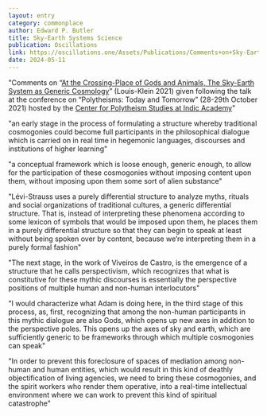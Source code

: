 ```yaml
---
layout: entry
category: commonplace
author: Edward P. Butler
title: Sky-Earth Systems Science
publication: Oscillations
link: https://oscillations.one/Assets/Publications/Comments+on+Sky-Earth+Systems+Science
date: 2024-05-11
---
```


"Comments on “[At the Crossing-Place of Gods and Animals, The Sky-Earth System as Generic Cosmology](https://oscillations.one/Assets/Publications/At+the+Crossing-Place+of+Gods+and+Animals%2C+The+Sky-Earth+System+as+Generic+Cosmology)” (Louis-Klein 2021) given following the talk at the conference on “Polytheisms: Today and Tomorrow” (28-29th October 2021) hosted by the [Center for Polytheism Studies at Indic Academy](https://cps.indica.in/)"

"an early stage in the process of formulating a structure whereby traditional cosmogonies could become full participants in the philosophical dialogue which is carried on in real time in hegemonic languages, discourses and institutions of higher learning"

"a conceptual framework which is loose enough, generic enough, to allow for the participation of these cosmogonies without imposing content upon them, without imposing upon them some sort of alien substance"

"Lévi-Strauss uses a purely differential structure to analyze myths, rituals and social organizations of traditional cultures, a generic differential structure. That is, instead of interpreting these phenomena according to some lexicon of symbols that would be imposed upon them, he places them in a purely differential structure so that they can begin to speak at least without being spoken over by content, because we’re interpreting them in a purely formal fashion"

"The next stage, in the work of Viveiros de Castro, is the emergence of a structure that he calls perspectivism, which recognizes that what is constitutive for these mythic discourses is essentially the perspective positions of multiple human and non-human interlocutors"

"I would characterize what Adam is doing here, in the third stage of this process, as, first, recognizing that among the non-human participants in this mythic dialogue are also Gods, which opens up new axes in addition to the perspective poles. This opens up the axes of sky and earth, which are sufficiently generic to be frameworks through which multiple cosmogonies can speak"

"In order to prevent this foreclosure of spaces of mediation among non-human and human entities, which would result in this kind of deathly objectification of living agencies, we need to bring these cosmogonies, and the spirit workers who render them operative, into a real-time intellectual environment where we can work to prevent this kind of spiritual catastrophe"
